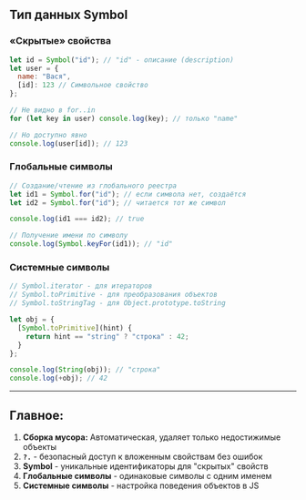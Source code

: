 ## Тип данных Symbol

### **«Скрытые» свойства**
```javascript
let id = Symbol("id"); // "id" - описание (description)
let user = {
  name: "Вася",
  [id]: 123 // Символьное свойство
};

// Не видно в for..in
for (let key in user) console.log(key); // только "name"

// Но доступно явно
console.log(user[id]); // 123
```

### **Глобальные символы**
```javascript
// Создание/чтение из глобального реестра
let id1 = Symbol.for("id"); // если символа нет, создаётся
let id2 = Symbol.for("id"); // читается тот же символ

console.log(id1 === id2); // true

// Получение имени по символу
console.log(Symbol.keyFor(id1)); // "id"
```

### **Системные символы**
```javascript
// Symbol.iterator - для итераторов
// Symbol.toPrimitive - для преобразования объектов
// Symbol.toStringTag - для Object.prototype.toString

let obj = {
  [Symbol.toPrimitive](hint) {
    return hint == "string" ? "строка" : 42;
  }
};

console.log(String(obj)); // "строка"
console.log(+obj); // 42
```

---

## Главное:

1. **Сборка мусора:** Автоматическая, удаляет только недостижимые объекты
2. **`?.`** - безопасный доступ к вложенным свойствам без ошибок
3. **Symbol** - уникальные идентификаторы для "скрытых" свойств
4. **Глобальные символы** - одинаковые символы с одним именем
5. **Системные символы** - настройка поведения объектов в JS
